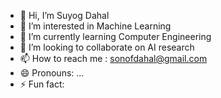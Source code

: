 - 👋 Hi, I’m Suyog Dahal
- 👀 I’m interested in Machine Learning
- 🌱 I’m currently learning Computer Engineering
- 💞️ I’m looking to collaborate on AI research
- 📫 How to reach me : sonofdahal@gmail.com
- 😄 Pronouns: ...
- ⚡ Fun fact: 

<!---
Sonofdahal/Sonofdahal is a ✨ special ✨ repository because its `README.md` (this file) appears on your GitHub profile.
You can click the Preview link to take a look at your changes.
--->
